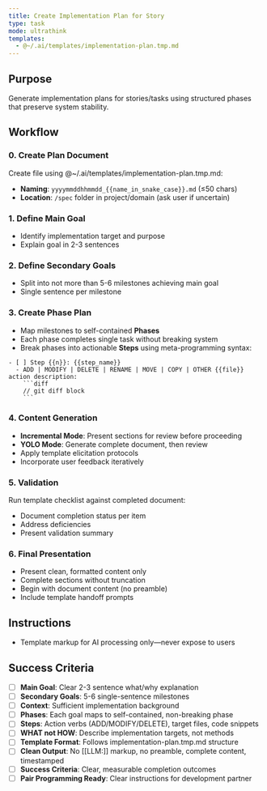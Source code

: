 ```yaml
---
title: Create Implementation Plan for Story
type: task
mode: ultrathink
templates:
  - @~/.ai/templates/implementation-plan.tmp.md
---
```


## Purpose

Generate implementation plans for stories/tasks using structured phases that preserve system stability.

## Workflow

### 0. Create Plan Document

Create file using @~/.ai/templates/implementation-plan.tmp.md:

- **Naming**: `yyyymmddhhmmdd_{{name_in_snake_case}}.md` (≤50 chars)
- **Location**: `/spec` folder in project/domain (ask user if uncertain)

### 1. Define Main Goal

- Identify implementation target and purpose
- Explain goal in 2-3 sentences

### 2. Define Secondary Goals

- Split into not more than 5-6 milestones achieving main goal
- Single sentence per milestone

### 3. Create Phase Plan

- Map milestones to self-contained **Phases**
- Each phase completes single task without breaking system
- Break phases into actionable **Steps** using meta-programming syntax:

```plain
- [ ] Step {{n}}: {{step_name}}
  - ADD | MODIFY | DELETE | RENAME | MOVE | COPY | OTHER {{file}} action description:
    ```diff
    // git diff block
    ```
```

### 4. Content Generation

- **Incremental Mode**: Present sections for review before proceeding
- **YOLO Mode**: Generate complete document, then review
- Apply template elicitation protocols
- Incorporate user feedback iteratively

### 5. Validation

Run template checklist against completed document:
- Document completion status per item
- Address deficiencies
- Present validation summary

### 6. Final Presentation

- Present clean, formatted content only
- Complete sections without truncation
- Begin with document content (no preamble)
- Include template handoff prompts

## Instructions

- Template markup for AI processing only—never expose to users

## Success Criteria

- [ ] **Main Goal**: Clear 2-3 sentence what/why explanation
- [ ] **Secondary Goals**: 5-6 single-sentence milestones
- [ ] **Context**: Sufficient implementation background
- [ ] **Phases**: Each goal maps to self-contained, non-breaking phase
- [ ] **Steps**: Action verbs (ADD/MODIFY/DELETE), target files, code snippets
- [ ] **WHAT not HOW**: Describe implementation targets, not methods
- [ ] **Template Format**: Follows implementation-plan.tmp.md structure
- [ ] **Clean Output**: No [[LLM:]] markup, no preamble, complete content, timestamped
- [ ] **Success Criteria**: Clear, measurable completion outcomes
- [ ] **Pair Programming Ready**: Clear instructions for development partner